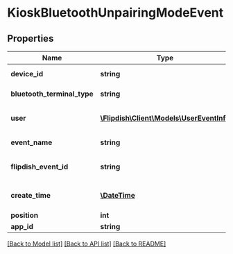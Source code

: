 # KioskBluetoothUnpairingModeEvent

## Properties
Name | Type | Description | Notes
------------ | ------------- | ------------- | -------------
**device_id** | **string** | Device Id of the Kiosk | [optional] 
**bluetooth_terminal_type** | **string** | Terminal Type | [optional] 
**user** | [**\Flipdish\\Client\Models\UserEventInfo**](UserEventInfo.md) | User who made the change | [optional] 
**event_name** | **string** | The event name | [optional] 
**flipdish_event_id** | **string** | The identitfier of the event | [optional] 
**create_time** | [**\DateTime**](\DateTime.md) | The time of creation of the event | [optional] 
**position** | **int** | Position | [optional] 
**app_id** | **string** | App id | [optional] 

[[Back to Model list]](../README.md#documentation-for-models) [[Back to API list]](../README.md#documentation-for-api-endpoints) [[Back to README]](../README.md)



